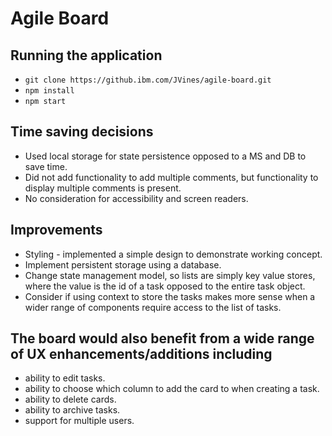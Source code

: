 # Agile Board

## Running the application

- `git clone https://github.ibm.com/JVines/agile-board.git`
- `npm install`
- `npm start`

## Time saving decisions

- Used local storage for state persistence opposed to a MS and DB to save time.
- Did not add functionality to add multiple comments, but functionality to display multiple comments is present.
- No consideration for accessibility and screen readers.

## Improvements

- Styling - implemented a simple design to demonstrate working concept.
- Implement persistent storage using a database.
- Change state management model, so lists are simply key value stores, where the value is the id of a task opposed to the entire task object.
- Consider if using context to store the tasks makes more sense when a wider range of components require access to the list of tasks.

## The board would also benefit from a wide range of UX enhancements/additions including

- ability to edit tasks.
- ability to choose which column to add the card to when creating a task.
- ability to delete cards.
- ability to archive tasks.
- support for multiple users.

